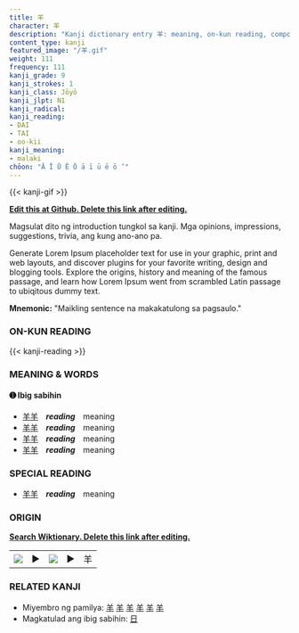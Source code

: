 ```yaml
---
title: 羊
character: 羊
description: "Kanji dictionary entry 羊: meaning, on-kun reading, compounds, origin, related kanji"
content_type: kanji
featured_image: "/羊.gif"
weight: 111
frequency: 111
kanji_grade: 9
kanji_strokes: 1
kanji_class: Jōyō
kanji_jlpt: N1
kanji_radical: 
kanji_reading: 
- DAI
- TAI
- oo-kii
kanji_meaning:
- malaki
chōon: "Ā Ī Ū Ē Ō ā ī ū ē ō ’"
---
```

[//]: # (Don't edit the line below. Kanji animated GIF code is automatically generated.)
{{< kanji-gif >}}

[//]: # (Edit below this line.)

**[Edit this at Github. Delete this link after editing.](https://github.com/tim0g/tim/tree/main/content/kanji/羊/index.md)**

Magsulat dito ng introduction tungkol sa kanji. Mga opinions, impressions, suggestions, trivia, ang kung ano-ano pa.

Generate Lorem Ipsum placeholder text for use in your graphic, print and web layouts, and discover plugins for your favorite writing, design and blogging tools. Explore the origins, history and meaning of the famous passage, and learn how Lorem Ipsum went from scrambled Latin passage to ubiqitous dummy text.
 
**Mnemonic:** "Maikling sentence na makakatulong sa pagsaulo."

### ON-KUN READING

[//]: # (Don't edit the line below. ON-KUN READING code is automatically generated.)
{{< kanji-reading >}}

### MEANING & WORDS

#### ➊ **Ibig sabihin**
  - [羊](../羊)[羊](../羊)　***reading***　meaning
  - [羊](../羊)[羊](../羊)　***reading***　meaning
  - [羊](../羊)[羊](../羊)　***reading***　meaning
  - [羊](../羊)[羊](../羊)　***reading***　meaning

### SPECIAL READING
  - [羊](../羊)[羊](../羊)　***reading***　meaning

### ORIGIN

**[Search Wiktionary. Delete this link after editing.](https://wiktionary.org/wiki/羊)**
<table class="kanji-table"><tr><td>
<img src="60px-羊-bronze.svg.png">
</td><td>▶</td><td>
<img src="60px-羊-oracle.svg.png">
</td><td>▶</td>
<td class="kanji-origin">羊</td>
</tr></table>

### RELATED KANJI
- Miyembro ng pamilya: [羊](../羊) [羊](../羊) [羊](../羊) [羊](../羊) [羊](../羊) [羊](../羊)
- Magkatulad ang ibig sabihin: [日](../日)
